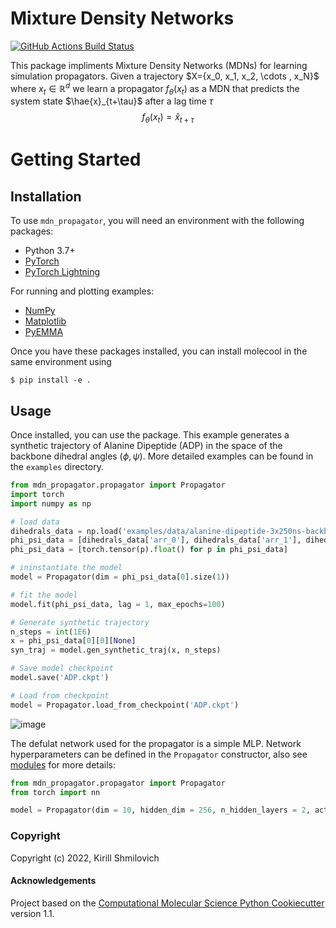 Mixture Density Networks 
==============================
[//]: # (Badges)
[![GitHub Actions Build Status](https://github.com/Ferg-Lab/mdn_propagator/workflows/CI/badge.svg)](https://github.com/Ferg-Lab/mdn_propagator/actions?query=workflow%3ACI)
<!-- [![codecov](https://codecov.io/gh/Ferg-Lab/MDN_Propagator/branch/main/graph/badge.svg)](https://codecov.io/gh/Ferg-Lab/MDN_Propagator/branch/main) -->


This package impliments Mixture Density Networks (MDNs) for learning simulation propagators. Given a trajectory $X=\{x_0, x_1, x_2, \cdots \, x_N}$ where $x_t \in \mathbb{R}^d$ we learn a propagator $f_{\theta}(x_t)$ as a MDN that predicts the system state $\hae{x}_{t+\tau}$ after a lag time $\tau$ $$f_{\theta}(x_t) = \hat{x}_{t+\tau}$$ 

Getting Started
===============


Installation
------------
To use `mdn_propagator`, you will need an environment with the following packages:

* Python 3.7+
* [PyTorch](https://pytorch.org/get-started/locally/)
* [PyTorch Lightning](https://www.pytorchlightning.ai/)

For running and plotting examples:
* [NumPy](https://numpy.org/install/)
* [Matplotlib](https://matplotlib.org/stable/users/getting_started/)
* [PyEMMA](http://www.emma-project.org/latest/INSTALL.html)

Once you have these packages installed, you can install molecool in the same environment using

```
$ pip install -e .
```

Usage
-------
Once installed, you can use the package. This example generates a synthetic trajectory of Alanine Dipeptide (ADP) in the space of the backbone dihedral angles ($\phi , \psi$). More detailed examples can be found in the `examples` directory. 


```python
from mdn_propagator.propagator import Propagator
import torch
import numpy as np

# load data
dihedrals_data = np.load('examples/data/alanine-dipeptide-3x250ns-backbone-dihedrals.npz')
phi_psi_data = [dihedrals_data['arr_0'], dihedrals_data['arr_1'], dihedrals_data['arr_2']]
phi_psi_data = [torch.tensor(p).float() for p in phi_psi_data]

# ininstantiate the model
model = Propagator(dim = phi_psi_data[0].size(1))

# fit the model
model.fit(phi_psi_data, lag = 1, max_epochs=100)

# Generate synthetic trajectory
n_steps = int(1E6)
x = phi_psi_data[0][0][None]
syn_traj = model.gen_synthetic_traj(x, n_steps)

# Save model checkpoint
model.save('ADP.ckpt')

# Load from checkpoint
model = Propagator.load_from_checkpoint('ADP.ckpt')
```
![image](https://user-images.githubusercontent.com/40403472/208270555-e606079f-adf9-49f5-ae36-40b489b8fa35.png)



The defulat network used for the propagator is a simple MLP. Network hyperparameters can be defined in the `Propagator` constructor, also see [modules](mdn_propagator/modules.py) for more details:


```python
from mdn_propagator.propagator import Propagator
from torch import nn

model = Propagator(dim = 10, hidden_dim = 256, n_hidden_layers = 2, activation = nn.ReLU, lr = 1e-4)
```


### Copyright

Copyright (c) 2022, Kirill Shmilovich


#### Acknowledgements
 
Project based on the 
[Computational Molecular Science Python Cookiecutter](https://github.com/molssi/cookiecutter-cms) version 1.1.
